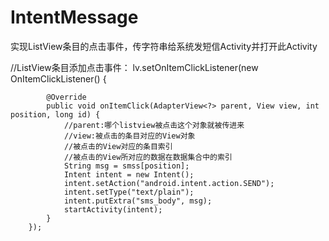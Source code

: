 # IntentMessage
实现ListView条目的点击事件，传字符串给系统发短信Activity并打开此Activity

//ListView条目添加点击事件：
lv.setOnItemClickListener(new OnItemClickListener() {
			
			@Override
			public void onItemClick(AdapterView<?> parent, View view, int position, long id) {
				//parent:哪个listview被点击这个对象就被传进来
				//view:被点击的条目对应的View对象
				//被点击的View对应的条目索引
				//被点击的View所对应的数据在数据集合中的索引
				String msg = smss[position];
				Intent intent = new Intent();
				intent.setAction("android.intent.action.SEND");
				intent.setType("text/plain");
				intent.putExtra("sms_body", msg);
				startActivity(intent);
			}
		});
